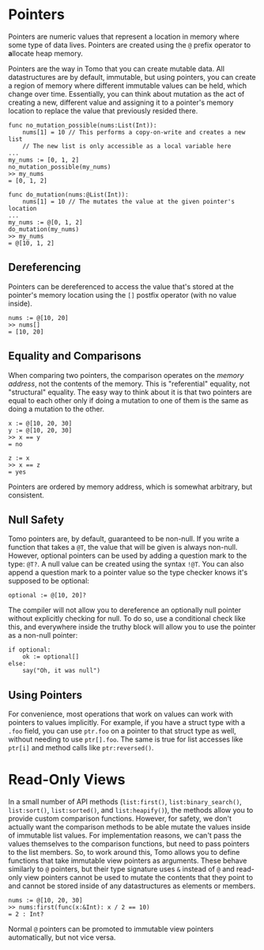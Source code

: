 # Pointers

Pointers are numeric values that represent a location in memory where some type
of data lives. Pointers are created using the `@` prefix operator to
**a**llocate heap memory.

Pointers are the way in Tomo that you can create mutable data. All
datastructures are by default, immutable, but using pointers, you can create
a region of memory where different immutable values can be held, which change
over time. Essentially, you can think about mutation as the act of creating
a new, different value and assigning it to a pointer's memory location to
replace the value that previously resided there.

```tomo
func no_mutation_possible(nums:List(Int)):
    nums[1] = 10 // This performs a copy-on-write and creates a new list
    // The new list is only accessible as a local variable here
...
my_nums := [0, 1, 2]
no_mutation_possible(my_nums)
>> my_nums
= [0, 1, 2]

func do_mutation(nums:@List(Int)):
    nums[1] = 10 // The mutates the value at the given pointer's location
...
my_nums := @[0, 1, 2]
do_mutation(my_nums)
>> my_nums
= @[10, 1, 2]
```

## Dereferencing

Pointers can be dereferenced to access the value that's stored at the pointer's
memory location using the `[]` postfix operator (with no value inside).

```tomo
nums := @[10, 20]
>> nums[]
= [10, 20]
```

## Equality and Comparisons

When comparing two pointers, the comparison operates on the _memory address_,
not the contents of the memory. This is "referential" equality, not
"structural" equality. The easy way to think about it is that two pointers are
equal to each other only if doing a mutation to one of them is the same as
doing a mutation to the other.

```tomo
x := @[10, 20, 30]
y := @[10, 20, 30]
>> x == y
= no

z := x
>> x == z
= yes
```

Pointers are ordered by memory address, which is somewhat arbitrary, but
consistent.

## Null Safety

Tomo pointers are, by default, guaranteed to be non-null. If you write a
function that takes a `@T`, the value that will be given is always non-null.
However, optional pointers can be used by adding a question mark to the type:
`@T?`. A null value can be created using the syntax `!@T`. You can also append
a question mark to a pointer value so the type checker knows it's supposed to
be optional:

```
optional := @[10, 20]?
```

The compiler will not allow you to dereference an optionally null pointer
without explicitly checking for null. To do so, use a conditional check like
this, and everywhere inside the truthy block will allow you to use the pointer
as a non-null pointer:

```
if optional:
    ok := optional[]
else:
    say("Oh, it was null")
```

## Using Pointers

For convenience, most operations that work on values can work with pointers to
values implicitly. For example, if you have a struct type with a `.foo` field,
you can use `ptr.foo` on a pointer to that struct type as well, without needing
to use `ptr[].foo`. The same is true for list accesses like `ptr[i]` and method
calls like `ptr:reversed()`.

# Read-Only Views

In a small number of API methods (`list:first()`, `list:binary_search()`,
`list:sort()`, `list:sorted()`, and `list:heapify()`), the methods allow you
to provide custom comparison functions. However, for safety, we don't actually
want the comparison methods to be able mutate the values inside of immutable
list values. For implementation reasons, we can't pass the values themselves
to the comparison functions, but need to pass pointers to the list members.
So, to work around this, Tomo allows you to define functions that take
immutable view pointers as arguments. These behave similarly to `@` pointers,
but their type signature uses `&` instead of `@` and read-only view pointers
cannot be used to mutate the contents that they point to and cannot be stored
inside of any datastructures as elements or members.

```tomo
nums := @[10, 20, 30]
>> nums:first(func(x:&Int): x / 2 == 10)
= 2 : Int?
```

Normal `@` pointers can be promoted to immutable view pointers automatically,
but not vice versa.
